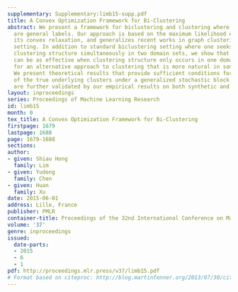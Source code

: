 ```yaml
---
supplementary: Supplementary:limb15-supp.pdf
title: A Convex Optimization Framework for Bi-Clustering
abstract: We present a framework for biclustering and clustering where the observations
  are general labels. Our approach is based on the maximum likelihood estimator and
  its convex relaxation, and generalizes recent works in graph clustering to the biclustering
  setting. In addition to standard biclustering setting where one seeks to discover
  clustering structure simultaneously in two domain sets, we show that the same algorithm
  can be as effective when clustering structure only occurs in one domain. This allows
  for an alternative approach to clustering that is more natural in some scenarios.
  We present theoretical results that provide sufficient conditions for the recovery
  of the true underlying clusters under a generalized stochastic block model. These
  are further validated by our empirical results on both synthetic and real data.
layout: inproceedings
series: Proceedings of Machine Learning Research
id: limb15
month: 0
tex_title: A Convex Optimization Framework for Bi-Clustering
firstpage: 1679
lastpage: 1688
page: 1679-1688
sections: 
author:
- given: Shiau Hong
  family: Lim
- given: Yudong
  family: Chen
- given: Huan
  family: Xu
date: 2015-06-01
address: Lille, France
publisher: PMLR
container-title: Proceedings of the 32nd International Conference on Machine Learning
volume: '37'
genre: inproceedings
issued:
  date-parts:
  - 2015
  - 6
  - 1
pdf: http://proceedings.mlr.press/v37/limb15.pdf
# Format based on citeproc: http://blog.martinfenner.org/2013/07/30/citeproc-yaml-for-bibliographies/
---
```

